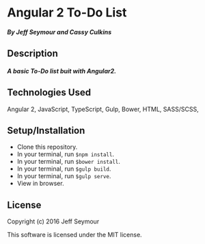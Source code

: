 # Angular 2 To-Do List
##### By Jeff Seymour and Cassy Culkins

## Description
##### A basic To-Do list buit with Angular2.  

## Technologies Used
Angular 2, JavaScript, TypeScript, Gulp, Bower, HTML, SASS/SCSS,

## Setup/Installation  
* Clone this repository.
* In your terminal, run `$npm install`.
* In your terminal, run `$bower install`.
* In your terminal, run `$gulp build`.
* In your terminal, run `$gulp serve`.
* View in browser.

## License
Copyright (c) 2016 Jeff Seymour

This software is licensed under the MIT license.
